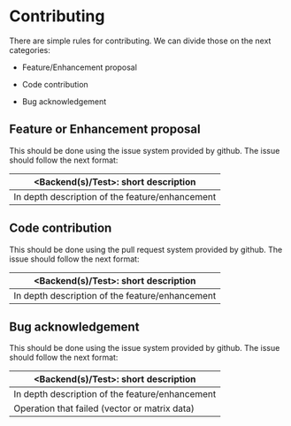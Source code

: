 # Contributing
There are simple rules for contributing. We can divide those on the next categories:

* Feature/Enhancement proposal

* Code contribution

* Bug acknowledgement

## Feature or Enhancement proposal
This should be done using the issue system provided by github. The issue should follow the next format:

| <Backend(s)/Test>: short description            |
|-------------------------------------------------|
| In depth description of the feature/enhancement |


## Code contribution
This should be done using the pull request system provided by github. The issue should follow the next format:

| <Backend(s)/Test>: short description            |
|-------------------------------------------------|
| In depth description of the feature/enhancement |

## Bug acknowledgement
This should be done using the issue system provided by github. The issue should follow the next format:

| <Backend(s)/Test>: short description            |
|-------------------------------------------------|
| In depth description of the feature/enhancement |
| Operation that failed (vector or matrix data)   |
